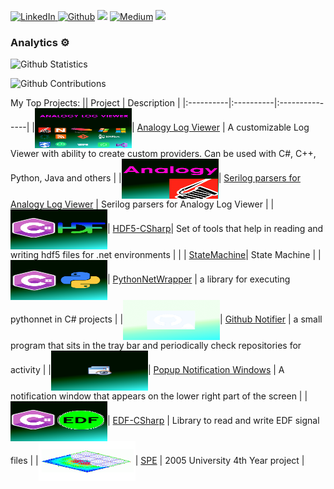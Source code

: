 <!--
[![Analogy Log Viewer](https://github-readme-stats.vercel.app/api/pin/?username=Analogy-LogViewer&repo=Analogy.LogViewer)](https://github.com/Analogy-LogViewer/Analogy.LogViewer)
-->
<a href="https://www.linkedin.com/in/liorbanai" target="_blank"><img alt="LinkedIn" src="https://img.shields.io/badge/linkedin-%230077B5.svg?&style=for-the-badge&logo=linkedin&logoColor=white" /> <a href="https://github.com//LiorBanai" target="_blank"><img alt="Github" src="https://img.shields.io/badge/GitHub-%2312100E.svg?&style=for-the-badge&logo=Github&logoColor=white" /></a>  </a> <a href="https://dev.to/liorbanai"><img src="https://img.shields.io/badge/DEV.TO-%230A0A0A.svg?&style=for-the-badge&logo=dev-dot-to&logoColor=white"></a> <a href="https://medium.com/@liorbanai" target="_blank"><img alt="Medium" src="https://img.shields.io/badge/medium-%2312100E.svg?&style=for-the-badge&logo=medium&logoColor=white" /></a> ![](https://estruyf-github.azurewebsites.net/api/VisitorHit?user=LiorBanai&repo=LiorBanai&countColorcountColor)

### Analytics ⚙️
<!--
![Github Languages](https://github-readme-stats.vercel.app/api/top-langs/?username=LiorBanai&layout=compact&count_private=true)
-->
![Github Statistics](https://github-readme-stats.vercel.app/api/?username=LiorBanai&count_private=true&show_icons=true)

![Github Contributions](https://github-readme-streak-stats.herokuapp.com/?user=LiorBanai&hide_border=true)

My Top Projects:
|| Project   |      Description      |
|:----------|:----------|:---------------|
|<img src="./Assets/Analogy.png" align="center" width="155px" height="64px">| [Analogy Log Viewer](https://github.com/Analogy-LogViewer/Analogy.LogViewer) | A customizable Log Viewer with ability to create custom providers. Can be used with C#, C++, Python, Java and others | 
|<img src="./Assets/AnalogySerilog.png" align="center" width="155px" height="64px">| [Serilog parsers for Analogy Log Viewer](https://github.com/Analogy-LogViewer/Analogy.LogViewer.Serilog) | Serilog parsers for Analogy Log Viewer | 
|<img src="./Assets/hdf5Wrapper.png" align="center" width="155px" height="64px">| [HDF5-CSharp](https://github.com/LiorBanai/HDF5-CSharp)| Set of tools that help in reading and writing hdf5 files for .net environments | 
| | [StateMachine](https://github.com/LiorBanai/statemachine)| State Machine | 
|<img src="./Assets/PythonnetWrapper.png" align="center" width="155px" height="64px">| [PythonNetWrapper](https://github.com/LiorBanai/PythonNetWrapper) | a library for executing pythonnet in C# projects | 
|<img src="./Assets/GitHubNotifier.png" align="center" width="155px" height="64px">| [Github Notifier](https://github.com/LiorBanai/GitHub-Notifier) | a small program that sits in the tray bar and periodically check repositories for activity |
|<img src="./Assets/notificationWindow.png" align="center" width="155px" height="64px">| [Popup Notification Windows](https://github.com/LiorBanai/Notification-Popup-Window) | A notification window that appears on the lower right part of the screen |
|<img src="./Assets/EDF.png" align="center" width="155px" height="64px">| [EDF-CSharp](https://github.com/LiorBanai/EDF) | Library to read and write EDF signal files | 
|<img src="./Assets/SPE.png" align="center" width="155px" height="64px">| [SPE](https://github.com/LiorBanai/SPE) | 2005 University 4th Year project | 


<!--
**LiorBanai/LiorBanai** is a ✨ _special_ ✨ repository because its `README.md` (this file) appears on your GitHub profile.

Here are some ideas to get you started:

- 🔭 I’m currently working on ...
- 🌱 I’m currently learning ...
- 👯 I’m looking to collaborate on ...
- 🤔 I’m looking for help with ...
- 💬 Ask me about ...
- 📫 How to reach me: ...
- 😄 Pronouns: ...
- ⚡ Fun fact: ...
-->
